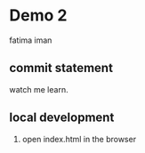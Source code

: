 # Demo 2

fatima iman
## commit statement

watch me learn.

## local development

1. open index.html in the browser